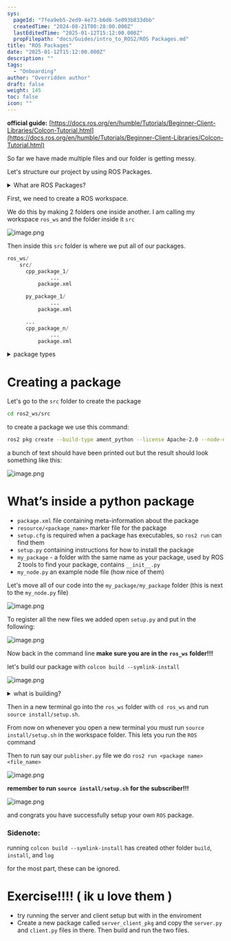 ```yaml
---
sys:
  pageId: "7fea9eb5-2ed9-4e73-b6d6-5e093b833dbb"
  createdTime: "2024-08-21T00:28:00.000Z"
  lastEditedTime: "2025-01-12T15:12:00.000Z"
  propFilepath: "docs/Guides/intro_to_ROS2/ROS Packages.md"
title: "ROS Packages"
date: "2025-01-12T15:12:00.000Z"
description: ""
tags:
  - "Onboarding"
author: "Overridden author"
draft: false
weight: 145
toc: false
icon: ""
---
```


**official guide:** [https://docs.ros.org/en/humble/Tutorials/Beginner-Client-Libraries/Colcon-Tutorial.html](https://docs.ros.org/en/humble/Tutorials/Beginner-Client-Libraries/Colcon-Tutorial.html)

So far we have made multiple files and our folder is getting messy.

Let's structure our project by using ROS Packages.

<details>

<summary>What are ROS Packages?</summary>

ROS Packages are, as the name implies, packages of code that are highly sharable between ROS developers.

They consist of a folder, `package.xml` file, and source code

```python
      cpp_package_1/
		      ... imagine much code files here ..
          package.xml
```

</details>

First, we need to create a ROS workspace.

We do this by making 2 folders one inside another. I am calling my workspace `ros_ws` and the folder inside it `src`

![image.png](https://prod-files-secure.s3.us-west-2.amazonaws.com/d518164a-d88e-44d1-a4ee-3adb3bd8bce0/70706947-fd18-4537-a67b-e12946812d31/image.png?X-Amz-Algorithm=AWS4-HMAC-SHA256&X-Amz-Content-Sha256=UNSIGNED-PAYLOAD&X-Amz-Credential=ASIAZI2LB466V3OWCOJZ%2F20250606%2Fus-west-2%2Fs3%2Faws4_request&X-Amz-Date=20250606T033941Z&X-Amz-Expires=3600&X-Amz-Security-Token=IQoJb3JpZ2luX2VjEHkaCXVzLXdlc3QtMiJHMEUCIF7fzm9HIulFtd044AdmgmwDvwkAM4nollH1HWHivtg%2FAiEAyONWgV2aQxke6FZc5uxnZf6oIUH8HMKp35DPaTfpcwIq%2FwMIUhAAGgw2Mzc0MjMxODM4MDUiDDDsrTvFvHDrawkySCrcA9fL%2BGiqeBJw%2BLIfclS2ObVO8ungCg9P8YIjh5dpPphZNiS6gPfshf3%2BGQdO%2Fw3mMQeIfoq%2BNxCJSRL4UqTAni6Xpx5j%2FWdfVgu8DC9oY5lrErHu%2BnR3ZlyHUTAhLyTS6i9VkagtluP0yKw2JZkWFkOc2M4LsOmEsj87G5ed5zdYEzokzPka4%2B6%2BZWN7Tn%2FL9KL0q6Rw4HbRRR1rhPGYKBWtxcGqeKrEPIiw7wy%2FP%2B7FFgYx9fgCgS2KW22zcTqKtrBS4L%2F3tReTD2hr4%2BebJDf740sPuxNRJUVJP3I00WCg5ae%2BEm6a9lyBSnQvuSgINmRe%2F8JYeIbPyaL8FkGrhqboYlCPzENugBVfAei75H%2B8slT8TyvASq0JTTc1IATuIKFBsD4kgaF5bDZplzLKX5esJe0L%2FrptsSnQdDy1fbhtmB9qn2p35BSqtWqNVvG8uSI6c4QMCgY%2FOOD4hWIRWVGNNoiDfYxmdIDqGXpY0WHz5hte6goXu72cbAzgA5T4NYap%2FBDtarNV0AAt%2BMm%2BpjIRGmgw59ha34ZFFxtjPBxP4EA%2BeunQkI589M%2FGHCW14htFuf%2BmicwzTf8fpIxwlrV4fNIzuTA4MyoPZWt%2BVdI6FNOAX2x%2B36AhODcaMOz4iMIGOqUBsZM9OU47i0z66WRyrCL24nTd%2BzfWLqXjd%2BquyQUaBTzW%2FJlI6AvlzyHJHcsZlNDqjfnA3o64pmXcOZ4BHq4tVnBq7fm7qHSVnrcEzTLhIydkaLiPwUl%2BXaOVHT2zDiH1J04Q4HqsgyXC8wk0jSai5G%2FIR8KFa9z5PLqRIJmjOx3yu0%2F8JwCTDWqpwER3DgPTihamCEw7LtbGsHzKWKh8sqzjjVMM&X-Amz-Signature=32f8318903a894b4e33b085e5c3eb549658a6f0ea3fa86303b3309664dc6dd79&X-Amz-SignedHeaders=host&x-id=GetObject)

Then inside this `src` folder is where we put all of our packages.

```python
ros_ws/
    src/
      cpp_package_1/
		      ...
          package.xml

      py_package_1/
		      ...
          package.xml

      ...
      cpp_package_n/
		      ...
          package.xml

```

<details>

<summary>package types</summary>

packages can be either `C++` or python.

the intern file structure is different for each but for this guide we will stick to creating python packages

</details>

# Creating a package

Let's go to the `src` folder to create the package

```bash
cd ros2_ws/src
```

to create a package we use this command:

```bash
ros2 pkg create --build-type ament_python --license Apache-2.0 --node-name my_node my_package
```

a bunch of text should have been printed out but the result should look something like this:

![image.png](https://prod-files-secure.s3.us-west-2.amazonaws.com/d518164a-d88e-44d1-a4ee-3adb3bd8bce0/e6cf1e3f-8512-4a3e-b131-079f800bf3e8/image.png?X-Amz-Algorithm=AWS4-HMAC-SHA256&X-Amz-Content-Sha256=UNSIGNED-PAYLOAD&X-Amz-Credential=ASIAZI2LB466V3OWCOJZ%2F20250606%2Fus-west-2%2Fs3%2Faws4_request&X-Amz-Date=20250606T033941Z&X-Amz-Expires=3600&X-Amz-Security-Token=IQoJb3JpZ2luX2VjEHkaCXVzLXdlc3QtMiJHMEUCIF7fzm9HIulFtd044AdmgmwDvwkAM4nollH1HWHivtg%2FAiEAyONWgV2aQxke6FZc5uxnZf6oIUH8HMKp35DPaTfpcwIq%2FwMIUhAAGgw2Mzc0MjMxODM4MDUiDDDsrTvFvHDrawkySCrcA9fL%2BGiqeBJw%2BLIfclS2ObVO8ungCg9P8YIjh5dpPphZNiS6gPfshf3%2BGQdO%2Fw3mMQeIfoq%2BNxCJSRL4UqTAni6Xpx5j%2FWdfVgu8DC9oY5lrErHu%2BnR3ZlyHUTAhLyTS6i9VkagtluP0yKw2JZkWFkOc2M4LsOmEsj87G5ed5zdYEzokzPka4%2B6%2BZWN7Tn%2FL9KL0q6Rw4HbRRR1rhPGYKBWtxcGqeKrEPIiw7wy%2FP%2B7FFgYx9fgCgS2KW22zcTqKtrBS4L%2F3tReTD2hr4%2BebJDf740sPuxNRJUVJP3I00WCg5ae%2BEm6a9lyBSnQvuSgINmRe%2F8JYeIbPyaL8FkGrhqboYlCPzENugBVfAei75H%2B8slT8TyvASq0JTTc1IATuIKFBsD4kgaF5bDZplzLKX5esJe0L%2FrptsSnQdDy1fbhtmB9qn2p35BSqtWqNVvG8uSI6c4QMCgY%2FOOD4hWIRWVGNNoiDfYxmdIDqGXpY0WHz5hte6goXu72cbAzgA5T4NYap%2FBDtarNV0AAt%2BMm%2BpjIRGmgw59ha34ZFFxtjPBxP4EA%2BeunQkI589M%2FGHCW14htFuf%2BmicwzTf8fpIxwlrV4fNIzuTA4MyoPZWt%2BVdI6FNOAX2x%2B36AhODcaMOz4iMIGOqUBsZM9OU47i0z66WRyrCL24nTd%2BzfWLqXjd%2BquyQUaBTzW%2FJlI6AvlzyHJHcsZlNDqjfnA3o64pmXcOZ4BHq4tVnBq7fm7qHSVnrcEzTLhIydkaLiPwUl%2BXaOVHT2zDiH1J04Q4HqsgyXC8wk0jSai5G%2FIR8KFa9z5PLqRIJmjOx3yu0%2F8JwCTDWqpwER3DgPTihamCEw7LtbGsHzKWKh8sqzjjVMM&X-Amz-Signature=b533556ea1aa8afcb4dfaa22d24335f23e30bbb5b8bd2ffaa78746234a7256c6&X-Amz-SignedHeaders=host&x-id=GetObject)

# What’s inside a python package

- `package.xml` file containing meta-information about the package
- `resource/<package_name>` marker file for the package
- `setup.cfg` is required when a package has executables, so `ros2 run` can find them
- `setup.py` containing instructions for how to install the package
- `my_package` - a folder with the same name as your package, used by ROS 2 tools to find your package, contains `__init__.py`
- `my_node.py` an example node file (how nice of them)

Let's move all of our code into the `my_package/my_package` folder (this is next to the `my_node.py` file)

![image.png](https://prod-files-secure.s3.us-west-2.amazonaws.com/d518164a-d88e-44d1-a4ee-3adb3bd8bce0/9ce58f11-0da9-4d3e-b86d-506a9685d378/image.png?X-Amz-Algorithm=AWS4-HMAC-SHA256&X-Amz-Content-Sha256=UNSIGNED-PAYLOAD&X-Amz-Credential=ASIAZI2LB466V3OWCOJZ%2F20250606%2Fus-west-2%2Fs3%2Faws4_request&X-Amz-Date=20250606T033941Z&X-Amz-Expires=3600&X-Amz-Security-Token=IQoJb3JpZ2luX2VjEHkaCXVzLXdlc3QtMiJHMEUCIF7fzm9HIulFtd044AdmgmwDvwkAM4nollH1HWHivtg%2FAiEAyONWgV2aQxke6FZc5uxnZf6oIUH8HMKp35DPaTfpcwIq%2FwMIUhAAGgw2Mzc0MjMxODM4MDUiDDDsrTvFvHDrawkySCrcA9fL%2BGiqeBJw%2BLIfclS2ObVO8ungCg9P8YIjh5dpPphZNiS6gPfshf3%2BGQdO%2Fw3mMQeIfoq%2BNxCJSRL4UqTAni6Xpx5j%2FWdfVgu8DC9oY5lrErHu%2BnR3ZlyHUTAhLyTS6i9VkagtluP0yKw2JZkWFkOc2M4LsOmEsj87G5ed5zdYEzokzPka4%2B6%2BZWN7Tn%2FL9KL0q6Rw4HbRRR1rhPGYKBWtxcGqeKrEPIiw7wy%2FP%2B7FFgYx9fgCgS2KW22zcTqKtrBS4L%2F3tReTD2hr4%2BebJDf740sPuxNRJUVJP3I00WCg5ae%2BEm6a9lyBSnQvuSgINmRe%2F8JYeIbPyaL8FkGrhqboYlCPzENugBVfAei75H%2B8slT8TyvASq0JTTc1IATuIKFBsD4kgaF5bDZplzLKX5esJe0L%2FrptsSnQdDy1fbhtmB9qn2p35BSqtWqNVvG8uSI6c4QMCgY%2FOOD4hWIRWVGNNoiDfYxmdIDqGXpY0WHz5hte6goXu72cbAzgA5T4NYap%2FBDtarNV0AAt%2BMm%2BpjIRGmgw59ha34ZFFxtjPBxP4EA%2BeunQkI589M%2FGHCW14htFuf%2BmicwzTf8fpIxwlrV4fNIzuTA4MyoPZWt%2BVdI6FNOAX2x%2B36AhODcaMOz4iMIGOqUBsZM9OU47i0z66WRyrCL24nTd%2BzfWLqXjd%2BquyQUaBTzW%2FJlI6AvlzyHJHcsZlNDqjfnA3o64pmXcOZ4BHq4tVnBq7fm7qHSVnrcEzTLhIydkaLiPwUl%2BXaOVHT2zDiH1J04Q4HqsgyXC8wk0jSai5G%2FIR8KFa9z5PLqRIJmjOx3yu0%2F8JwCTDWqpwER3DgPTihamCEw7LtbGsHzKWKh8sqzjjVMM&X-Amz-Signature=a895d6aa311777b048e02e82042ab1163ad62720157a4f378f3d73417edf7408&X-Amz-SignedHeaders=host&x-id=GetObject)

To register all the new files we added open `setup.py` and put in the following:

![image.png](https://prod-files-secure.s3.us-west-2.amazonaws.com/d518164a-d88e-44d1-a4ee-3adb3bd8bce0/1cd7c262-4cae-4496-9d75-c178537d24a2/image.png?X-Amz-Algorithm=AWS4-HMAC-SHA256&X-Amz-Content-Sha256=UNSIGNED-PAYLOAD&X-Amz-Credential=ASIAZI2LB466V3OWCOJZ%2F20250606%2Fus-west-2%2Fs3%2Faws4_request&X-Amz-Date=20250606T033941Z&X-Amz-Expires=3600&X-Amz-Security-Token=IQoJb3JpZ2luX2VjEHkaCXVzLXdlc3QtMiJHMEUCIF7fzm9HIulFtd044AdmgmwDvwkAM4nollH1HWHivtg%2FAiEAyONWgV2aQxke6FZc5uxnZf6oIUH8HMKp35DPaTfpcwIq%2FwMIUhAAGgw2Mzc0MjMxODM4MDUiDDDsrTvFvHDrawkySCrcA9fL%2BGiqeBJw%2BLIfclS2ObVO8ungCg9P8YIjh5dpPphZNiS6gPfshf3%2BGQdO%2Fw3mMQeIfoq%2BNxCJSRL4UqTAni6Xpx5j%2FWdfVgu8DC9oY5lrErHu%2BnR3ZlyHUTAhLyTS6i9VkagtluP0yKw2JZkWFkOc2M4LsOmEsj87G5ed5zdYEzokzPka4%2B6%2BZWN7Tn%2FL9KL0q6Rw4HbRRR1rhPGYKBWtxcGqeKrEPIiw7wy%2FP%2B7FFgYx9fgCgS2KW22zcTqKtrBS4L%2F3tReTD2hr4%2BebJDf740sPuxNRJUVJP3I00WCg5ae%2BEm6a9lyBSnQvuSgINmRe%2F8JYeIbPyaL8FkGrhqboYlCPzENugBVfAei75H%2B8slT8TyvASq0JTTc1IATuIKFBsD4kgaF5bDZplzLKX5esJe0L%2FrptsSnQdDy1fbhtmB9qn2p35BSqtWqNVvG8uSI6c4QMCgY%2FOOD4hWIRWVGNNoiDfYxmdIDqGXpY0WHz5hte6goXu72cbAzgA5T4NYap%2FBDtarNV0AAt%2BMm%2BpjIRGmgw59ha34ZFFxtjPBxP4EA%2BeunQkI589M%2FGHCW14htFuf%2BmicwzTf8fpIxwlrV4fNIzuTA4MyoPZWt%2BVdI6FNOAX2x%2B36AhODcaMOz4iMIGOqUBsZM9OU47i0z66WRyrCL24nTd%2BzfWLqXjd%2BquyQUaBTzW%2FJlI6AvlzyHJHcsZlNDqjfnA3o64pmXcOZ4BHq4tVnBq7fm7qHSVnrcEzTLhIydkaLiPwUl%2BXaOVHT2zDiH1J04Q4HqsgyXC8wk0jSai5G%2FIR8KFa9z5PLqRIJmjOx3yu0%2F8JwCTDWqpwER3DgPTihamCEw7LtbGsHzKWKh8sqzjjVMM&X-Amz-Signature=b16d4bba676a0b70cc7ee64cb964f0d83bcf446f36ada411371b253ee2e9eb45&X-Amz-SignedHeaders=host&x-id=GetObject)

Now back in the command line **make sure you are in the** **`ros_ws`** **folder!!!**

let's build our package with `colcon build --symlink-install`

![image.png](https://prod-files-secure.s3.us-west-2.amazonaws.com/d518164a-d88e-44d1-a4ee-3adb3bd8bce0/2f2a0d27-b173-48fd-b189-5f5c0ce65619/image.png?X-Amz-Algorithm=AWS4-HMAC-SHA256&X-Amz-Content-Sha256=UNSIGNED-PAYLOAD&X-Amz-Credential=ASIAZI2LB466V3OWCOJZ%2F20250606%2Fus-west-2%2Fs3%2Faws4_request&X-Amz-Date=20250606T033941Z&X-Amz-Expires=3600&X-Amz-Security-Token=IQoJb3JpZ2luX2VjEHkaCXVzLXdlc3QtMiJHMEUCIF7fzm9HIulFtd044AdmgmwDvwkAM4nollH1HWHivtg%2FAiEAyONWgV2aQxke6FZc5uxnZf6oIUH8HMKp35DPaTfpcwIq%2FwMIUhAAGgw2Mzc0MjMxODM4MDUiDDDsrTvFvHDrawkySCrcA9fL%2BGiqeBJw%2BLIfclS2ObVO8ungCg9P8YIjh5dpPphZNiS6gPfshf3%2BGQdO%2Fw3mMQeIfoq%2BNxCJSRL4UqTAni6Xpx5j%2FWdfVgu8DC9oY5lrErHu%2BnR3ZlyHUTAhLyTS6i9VkagtluP0yKw2JZkWFkOc2M4LsOmEsj87G5ed5zdYEzokzPka4%2B6%2BZWN7Tn%2FL9KL0q6Rw4HbRRR1rhPGYKBWtxcGqeKrEPIiw7wy%2FP%2B7FFgYx9fgCgS2KW22zcTqKtrBS4L%2F3tReTD2hr4%2BebJDf740sPuxNRJUVJP3I00WCg5ae%2BEm6a9lyBSnQvuSgINmRe%2F8JYeIbPyaL8FkGrhqboYlCPzENugBVfAei75H%2B8slT8TyvASq0JTTc1IATuIKFBsD4kgaF5bDZplzLKX5esJe0L%2FrptsSnQdDy1fbhtmB9qn2p35BSqtWqNVvG8uSI6c4QMCgY%2FOOD4hWIRWVGNNoiDfYxmdIDqGXpY0WHz5hte6goXu72cbAzgA5T4NYap%2FBDtarNV0AAt%2BMm%2BpjIRGmgw59ha34ZFFxtjPBxP4EA%2BeunQkI589M%2FGHCW14htFuf%2BmicwzTf8fpIxwlrV4fNIzuTA4MyoPZWt%2BVdI6FNOAX2x%2B36AhODcaMOz4iMIGOqUBsZM9OU47i0z66WRyrCL24nTd%2BzfWLqXjd%2BquyQUaBTzW%2FJlI6AvlzyHJHcsZlNDqjfnA3o64pmXcOZ4BHq4tVnBq7fm7qHSVnrcEzTLhIydkaLiPwUl%2BXaOVHT2zDiH1J04Q4HqsgyXC8wk0jSai5G%2FIR8KFa9z5PLqRIJmjOx3yu0%2F8JwCTDWqpwER3DgPTihamCEw7LtbGsHzKWKh8sqzjjVMM&X-Amz-Signature=fcdb29092c0ee1788859c197aa4ee34db84dabbc928ac36cf61e8042afa52b1c&X-Amz-SignedHeaders=host&x-id=GetObject)

<details>

<summary>what is building?</summary>

if you are a CS major at Rose-Hulman you will learn the answer to this in CSSE132

but TLDR; is it combines all the code files into one program that can be run easily 

</details>

Then in a new terminal go into the `ros_ws` folder with `cd ros_ws` and run `source install/setup.sh`. 

From now on whenever you open a new terminal you must run `source install/setup.sh` in the workspace folder. This lets you run the `ROS` command

Then to run say our `publisher.py` file we do `ros2 run <package name> <file_name>`

![image.png](https://prod-files-secure.s3.us-west-2.amazonaws.com/d518164a-d88e-44d1-a4ee-3adb3bd8bce0/4f4b1219-3a44-4632-aa0a-ce3471699f59/image.png?X-Amz-Algorithm=AWS4-HMAC-SHA256&X-Amz-Content-Sha256=UNSIGNED-PAYLOAD&X-Amz-Credential=ASIAZI2LB466V3OWCOJZ%2F20250606%2Fus-west-2%2Fs3%2Faws4_request&X-Amz-Date=20250606T033941Z&X-Amz-Expires=3600&X-Amz-Security-Token=IQoJb3JpZ2luX2VjEHkaCXVzLXdlc3QtMiJHMEUCIF7fzm9HIulFtd044AdmgmwDvwkAM4nollH1HWHivtg%2FAiEAyONWgV2aQxke6FZc5uxnZf6oIUH8HMKp35DPaTfpcwIq%2FwMIUhAAGgw2Mzc0MjMxODM4MDUiDDDsrTvFvHDrawkySCrcA9fL%2BGiqeBJw%2BLIfclS2ObVO8ungCg9P8YIjh5dpPphZNiS6gPfshf3%2BGQdO%2Fw3mMQeIfoq%2BNxCJSRL4UqTAni6Xpx5j%2FWdfVgu8DC9oY5lrErHu%2BnR3ZlyHUTAhLyTS6i9VkagtluP0yKw2JZkWFkOc2M4LsOmEsj87G5ed5zdYEzokzPka4%2B6%2BZWN7Tn%2FL9KL0q6Rw4HbRRR1rhPGYKBWtxcGqeKrEPIiw7wy%2FP%2B7FFgYx9fgCgS2KW22zcTqKtrBS4L%2F3tReTD2hr4%2BebJDf740sPuxNRJUVJP3I00WCg5ae%2BEm6a9lyBSnQvuSgINmRe%2F8JYeIbPyaL8FkGrhqboYlCPzENugBVfAei75H%2B8slT8TyvASq0JTTc1IATuIKFBsD4kgaF5bDZplzLKX5esJe0L%2FrptsSnQdDy1fbhtmB9qn2p35BSqtWqNVvG8uSI6c4QMCgY%2FOOD4hWIRWVGNNoiDfYxmdIDqGXpY0WHz5hte6goXu72cbAzgA5T4NYap%2FBDtarNV0AAt%2BMm%2BpjIRGmgw59ha34ZFFxtjPBxP4EA%2BeunQkI589M%2FGHCW14htFuf%2BmicwzTf8fpIxwlrV4fNIzuTA4MyoPZWt%2BVdI6FNOAX2x%2B36AhODcaMOz4iMIGOqUBsZM9OU47i0z66WRyrCL24nTd%2BzfWLqXjd%2BquyQUaBTzW%2FJlI6AvlzyHJHcsZlNDqjfnA3o64pmXcOZ4BHq4tVnBq7fm7qHSVnrcEzTLhIydkaLiPwUl%2BXaOVHT2zDiH1J04Q4HqsgyXC8wk0jSai5G%2FIR8KFa9z5PLqRIJmjOx3yu0%2F8JwCTDWqpwER3DgPTihamCEw7LtbGsHzKWKh8sqzjjVMM&X-Amz-Signature=35e1636f77f95ad86c4f221e8192920870017ee8d39134f6fe5270e0da56acf8&X-Amz-SignedHeaders=host&x-id=GetObject)

**remember to run** **`source install/setup.sh`** **for the subscriber!!!**

![image.png](https://prod-files-secure.s3.us-west-2.amazonaws.com/d518164a-d88e-44d1-a4ee-3adb3bd8bce0/02121119-dad4-49ec-8356-c956108b4243/image.png?X-Amz-Algorithm=AWS4-HMAC-SHA256&X-Amz-Content-Sha256=UNSIGNED-PAYLOAD&X-Amz-Credential=ASIAZI2LB466V3OWCOJZ%2F20250606%2Fus-west-2%2Fs3%2Faws4_request&X-Amz-Date=20250606T033941Z&X-Amz-Expires=3600&X-Amz-Security-Token=IQoJb3JpZ2luX2VjEHkaCXVzLXdlc3QtMiJHMEUCIF7fzm9HIulFtd044AdmgmwDvwkAM4nollH1HWHivtg%2FAiEAyONWgV2aQxke6FZc5uxnZf6oIUH8HMKp35DPaTfpcwIq%2FwMIUhAAGgw2Mzc0MjMxODM4MDUiDDDsrTvFvHDrawkySCrcA9fL%2BGiqeBJw%2BLIfclS2ObVO8ungCg9P8YIjh5dpPphZNiS6gPfshf3%2BGQdO%2Fw3mMQeIfoq%2BNxCJSRL4UqTAni6Xpx5j%2FWdfVgu8DC9oY5lrErHu%2BnR3ZlyHUTAhLyTS6i9VkagtluP0yKw2JZkWFkOc2M4LsOmEsj87G5ed5zdYEzokzPka4%2B6%2BZWN7Tn%2FL9KL0q6Rw4HbRRR1rhPGYKBWtxcGqeKrEPIiw7wy%2FP%2B7FFgYx9fgCgS2KW22zcTqKtrBS4L%2F3tReTD2hr4%2BebJDf740sPuxNRJUVJP3I00WCg5ae%2BEm6a9lyBSnQvuSgINmRe%2F8JYeIbPyaL8FkGrhqboYlCPzENugBVfAei75H%2B8slT8TyvASq0JTTc1IATuIKFBsD4kgaF5bDZplzLKX5esJe0L%2FrptsSnQdDy1fbhtmB9qn2p35BSqtWqNVvG8uSI6c4QMCgY%2FOOD4hWIRWVGNNoiDfYxmdIDqGXpY0WHz5hte6goXu72cbAzgA5T4NYap%2FBDtarNV0AAt%2BMm%2BpjIRGmgw59ha34ZFFxtjPBxP4EA%2BeunQkI589M%2FGHCW14htFuf%2BmicwzTf8fpIxwlrV4fNIzuTA4MyoPZWt%2BVdI6FNOAX2x%2B36AhODcaMOz4iMIGOqUBsZM9OU47i0z66WRyrCL24nTd%2BzfWLqXjd%2BquyQUaBTzW%2FJlI6AvlzyHJHcsZlNDqjfnA3o64pmXcOZ4BHq4tVnBq7fm7qHSVnrcEzTLhIydkaLiPwUl%2BXaOVHT2zDiH1J04Q4HqsgyXC8wk0jSai5G%2FIR8KFa9z5PLqRIJmjOx3yu0%2F8JwCTDWqpwER3DgPTihamCEw7LtbGsHzKWKh8sqzjjVMM&X-Amz-Signature=d74e3fd52e5e5e7f26078bc15b38faff25caaaf360b2fc399c1f00795998147f&X-Amz-SignedHeaders=host&x-id=GetObject)

and congrats you have successfully setup your own `ROS` package.

### Sidenote:

running `colcon build --symlink-install` has created other folder `build`, `install`, and `log`

for the most part, these can be ignored.

# Exercise!!!! ( ik u love them )

- try running the server and client setup but with in the enviroment
- Create a new package called `server_client_pkg` and copy the `server.py` and `client.py` files in there. Then build and run the two files.

